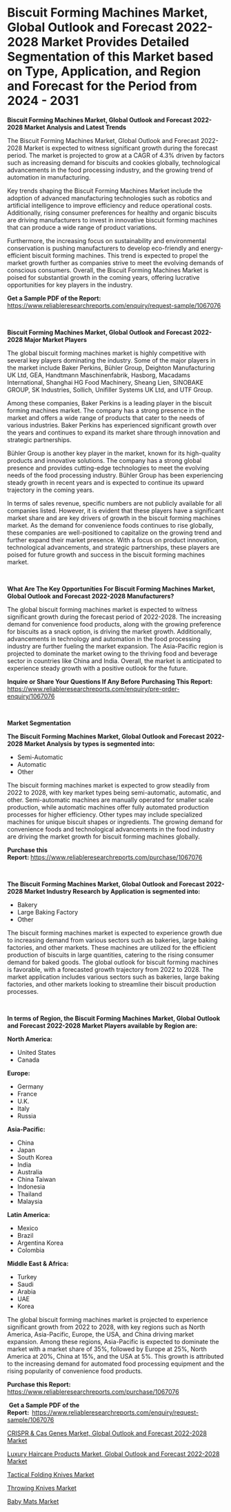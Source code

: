 <p><h1>Biscuit Forming Machines Market, Global Outlook and Forecast 2022-2028 Market Provides Detailed Segmentation of this Market based on Type, Application, and Region and Forecast for the Period from 2024 - 2031</h1></p><p><strong>Biscuit Forming Machines Market, Global Outlook and Forecast 2022-2028 Market Analysis and Latest Trends</strong></p>
<p><p>The Biscuit Forming Machines Market, Global Outlook and Forecast 2022-2028 Market is expected to witness significant growth during the forecast period. The market is projected to grow at a CAGR of 4.3% driven by factors such as increasing demand for biscuits and cookies globally, technological advancements in the food processing industry, and the growing trend of automation in manufacturing.</p><p>Key trends shaping the Biscuit Forming Machines Market include the adoption of advanced manufacturing technologies such as robotics and artificial intelligence to improve efficiency and reduce operational costs. Additionally, rising consumer preferences for healthy and organic biscuits are driving manufacturers to invest in innovative biscuit forming machines that can produce a wide range of product variations.</p><p>Furthermore, the increasing focus on sustainability and environmental conservation is pushing manufacturers to develop eco-friendly and energy-efficient biscuit forming machines. This trend is expected to propel the market growth further as companies strive to meet the evolving demands of conscious consumers. Overall, the Biscuit Forming Machines Market is poised for substantial growth in the coming years, offering lucrative opportunities for key players in the industry.</p></p>
<p><strong>Get a Sample PDF of the Report:&nbsp;</strong> <a href="https://www.reliableresearchreports.com/enquiry/request-sample/1067076">https://www.reliableresearchreports.com/enquiry/request-sample/1067076</a></p>
<p>&nbsp;</p>
<p><strong>Biscuit Forming Machines Market, Global Outlook and Forecast 2022-2028 Major Market Players</strong></p>
<p><p>The global biscuit forming machines market is highly competitive with several key players dominating the industry. Some of the major players in the market include Baker Perkins, Bühler Group, Deighton Manufacturing UK Ltd, GEA, Handtmann Maschinenfabrik, Hasborg, Macadams International, Shanghai HG Food Machinery, Sheang Lien, SINOBAKE GROUP, SK Industries, Sollich, Unifiller Systems UK Ltd, and UTF Group.</p><p>Among these companies, Baker Perkins is a leading player in the biscuit forming machines market. The company has a strong presence in the market and offers a wide range of products that cater to the needs of various industries. Baker Perkins has experienced significant growth over the years and continues to expand its market share through innovation and strategic partnerships.</p><p>Bühler Group is another key player in the market, known for its high-quality products and innovative solutions. The company has a strong global presence and provides cutting-edge technologies to meet the evolving needs of the food processing industry. Bühler Group has been experiencing steady growth in recent years and is expected to continue its upward trajectory in the coming years.</p><p>In terms of sales revenue, specific numbers are not publicly available for all companies listed. However, it is evident that these players have a significant market share and are key drivers of growth in the biscuit forming machines market. As the demand for convenience foods continues to rise globally, these companies are well-positioned to capitalize on the growing trend and further expand their market presence. With a focus on product innovation, technological advancements, and strategic partnerships, these players are poised for future growth and success in the biscuit forming machines market.</p></p>
<p>&nbsp;</p>
<p><strong>What Are The Key Opportunities For Biscuit Forming Machines Market, Global Outlook and Forecast 2022-2028 Manufacturers?</strong></p>
<p><p>The global biscuit forming machines market is expected to witness significant growth during the forecast period of 2022-2028. The increasing demand for convenience food products, along with the growing preference for biscuits as a snack option, is driving the market growth. Additionally, advancements in technology and automation in the food processing industry are further fueling the market expansion. The Asia-Pacific region is projected to dominate the market owing to the thriving food and beverage sector in countries like China and India. Overall, the market is anticipated to experience steady growth with a positive outlook for the future.</p></p>
<p><strong>Inquire or Share Your Questions If Any Before Purchasing This Report:</strong> <a href="https://www.reliableresearchreports.com/enquiry/pre-order-enquiry/1067076">https://www.reliableresearchreports.com/enquiry/pre-order-enquiry/1067076</a></p>
<p>&nbsp;</p>
<p><strong>Market Segmentation</strong></p>
<p><strong>The Biscuit Forming Machines Market, Global Outlook and Forecast 2022-2028 Market Analysis by types is segmented into:</strong></p>
<p><ul><li>Semi-Automatic</li><li>Automatic</li><li>Other</li></ul></p>
<p><p>The biscuit forming machines market is expected to grow steadily from 2022 to 2028, with key market types being semi-automatic, automatic, and other. Semi-automatic machines are manually operated for smaller scale production, while automatic machines offer fully automated production processes for higher efficiency. Other types may include specialized machines for unique biscuit shapes or ingredients. The growing demand for convenience foods and technological advancements in the food industry are driving the market growth for biscuit forming machines globally.</p></p>
<p><strong>Purchase this Report:&nbsp;</strong><a href="https://www.reliableresearchreports.com/purchase/1067076">https://www.reliableresearchreports.com/purchase/1067076</a></p>
<p>&nbsp;</p>
<p><strong>The Biscuit Forming Machines Market, Global Outlook and Forecast 2022-2028 Market Industry Research by Application is segmented into:</strong></p>
<p><ul><li>Bakery</li><li>Large Baking Factory</li><li>Other</li></ul></p>
<p><p>The biscuit forming machines market is expected to experience growth due to increasing demand from various sectors such as bakeries, large baking factories, and other markets. These machines are utilized for the efficient production of biscuits in large quantities, catering to the rising consumer demand for baked goods. The global outlook for biscuit forming machines is favorable, with a forecasted growth trajectory from 2022 to 2028. The market application includes various sectors such as bakeries, large baking factories, and other markets looking to streamline their biscuit production processes.</p></p>
<p>&nbsp;</p>
<p><strong>In terms of Region, the Biscuit Forming Machines Market, Global Outlook and Forecast 2022-2028 Market Players available by Region are:</strong></p>
<p>
    <p> <strong> North America: </strong>
        <ul>
            <li>United States</li>
            <li>Canada</li>
        </ul>
        </p> 
    <p> <strong> Europe: </strong>
        <ul>
            <li>Germany</li>
            <li>France</li>
            <li>U.K.</li>
            <li>Italy</li>
            <li>Russia</li>
        </ul>
        </p> 
    <p> <strong> Asia-Pacific: </strong>
        <ul>
            <li>China</li>
            <li>Japan</li>
            <li>South Korea</li>
            <li>India</li>
            <li>Australia</li>
            <li>China Taiwan</li>
            <li>Indonesia</li>
            <li>Thailand</li>
            <li>Malaysia</li>
        </ul>
        </p> 
    <p> <strong> Latin America: </strong>
        <ul>
            <li>Mexico</li>
            <li>Brazil</li>
            <li>Argentina Korea</li>
            <li>Colombia</li>
        </ul>
        </p> 
    <p> <strong> Middle East & Africa: </strong>
        <ul>
            <li>Turkey</li>
            <li>Saudi</li>
            <li>Arabia</li>
            <li>UAE</li>
            <li>Korea</li>
        </ul>
    </p>
    </p>
<p><p>The global biscuit forming machines market is projected to experience significant growth from 2022 to 2028, with key regions such as North America, Asia-Pacific, Europe, the USA, and China driving market expansion. Among these regions, Asia-Pacific is expected to dominate the market with a market share of 35%, followed by Europe at 25%, North America at 20%, China at 15%, and the USA at 5%. This growth is attributed to the increasing demand for automated food processing equipment and the rising popularity of convenience food products.</p></p>
<p><strong>Purchase this Report: </strong><a href="https://www.reliableresearchreports.com/purchase/1067076">https://www.reliableresearchreports.com/purchase/1067076</a></p>
<p>&nbsp;<strong>Get a Sample PDF of the Report:&nbsp;&nbsp;</strong><a href="https://www.reliableresearchreports.com/enquiry/request-sample/1067076">https://www.reliableresearchreports.com/enquiry/request-sample/1067076</a></p>
<p><strong></strong></p>
<p><p><a href="https://github.com/eeaveuhhh/Market-Research-Report-List-1/blob/main/crispr-cas-genes-market-global-outlook-and-forecast-2022-2028-market.md">CRISPR & Cas Genes Market, Global Outlook and Forecast 2022-2028 Market</a></p><p><a href="https://github.com/zjyglelu/Market-Research-Report-List-1/blob/main/luxury-haircare-products-market-global-outlook-and-forecast-2022-2028-market.md">Luxury Haircare Products Market, Global Outlook and Forecast 2022-2028 Market</a></p><p><a href="https://medium.com/p/0138c8b3e80f/edit">Tactical Folding Knives Market</a></p><p><a href="https://medium.com/p/22dda5a8cd32/edit">Throwing Knives Market</a></p><p><a href="https://medium.com/p/c3597f60dd0a/edit">Baby Mats Market</a></p></p>